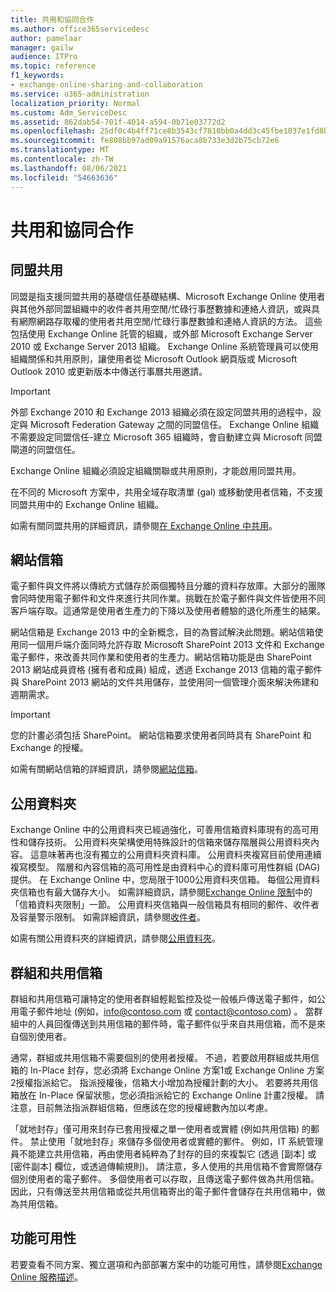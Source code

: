 ```yaml
---
title: 共用和協同合作
ms.author: office365servicedesc
author: pamelaar
manager: gailw
audience: ITPro
ms.topic: reference
f1_keywords:
- exchange-online-sharing-and-collaboration
ms.service: o365-administration
localization_priority: Normal
ms.custom: Adm_ServiceDesc
ms.assetid: 862dab54-701f-4014-a594-0b71e03772d2
ms.openlocfilehash: 25df0c4b4ff71ce8b3543cf7810bb0a4dd3c45fbe1037e1fd8bad4e586dd6292
ms.sourcegitcommit: fe808bb97ad09a91576aca8b733e3d2b75cb72e6
ms.translationtype: MT
ms.contentlocale: zh-TW
ms.lasthandoff: 08/06/2021
ms.locfileid: "54663636"
---
```

# <a name="sharing-and-collaboration"></a>共用和協同合作

## <a name="federated-sharing"></a>同盟共用

同盟是指支援同盟共用的基礎信任基礎結構、Microsoft Exchange Online 使用者與其他外部同盟組織中的收件者共用空閒/忙碌行事歷數據和連絡人資訊，或與具有網際網路存取權的使用者共用空閒/忙碌行事歷數據和連絡人資訊的方法。 這些包括使用 Exchange Online 託管的組織，或外部 Microsoft Exchange Server 2010 或 Exchange Server 2013 組織。 Exchange Online 系統管理員可以使用組織關係和共用原則，讓使用者從 Microsoft Outlook 網頁版或 Microsoft Outlook 2010 或更新版本中傳送行事曆共用邀請。
  
> [!IMPORTANT]
>  外部 Exchange 2010 和 Exchange 2013 組織必須在設定同盟共用的過程中，設定與 Microsoft Federation Gateway 之間的同盟信任。 Exchange Online 組織不需要設定同盟信任-建立 Microsoft 365 組織時，會自動建立與 Microsoft 同盟閘道的同盟信任。 
>
>  Exchange Online 組織必須設定組織關聯或共用原則，才能啟用同盟共用。 
>
>  在不同的 Microsoft 方案中，共用全域存取清單 (gal) 或移動使用者信箱，不支援同盟共用中的 Exchange Online 組織。 
  
如需有關同盟共用的詳細資訊，請參閱[在 Exchange Online 中共用](/exchange/sharing/sharing)。
  
## <a name="site-mailboxes"></a>網站信箱

電子郵件與文件將以傳統方式儲存於兩個獨特且分離的資料存放庫。大部分的團隊會同時使用電子郵件和文件來進行共同作業。挑戰在於電子郵件與文件皆使用不同客戶端存取。這通常是使用者生產力的下降以及使用者體驗的退化所產生的結果。
  
網站信箱是 Exchange 2013 中的全新概念，目的為嘗試解決此問題。網站信箱使用同一個用戶端介面同時允許存取 Microsoft SharePoint 2013 文件和 Exchange 電子郵件，來改善共同作業和使用者的生產力。網站信箱功能是由 SharePoint 2013 網站成員資格 (擁有者和成員) 組成，透過 Exchange 2013 信箱的電子郵件與 SharePoint 2013 網站的文件共用儲存，並使用同一個管理介面來解決佈建和週期需求。
  
> [!IMPORTANT]
> 您的計畫必須包括 SharePoint。 網站信箱要求使用者同時具有 SharePoint 和 Exchange 的授權。 
  
如需有關網站信箱的詳細資訊，請參閱[網站信箱](/exchange/collaboration-exo/collaboration-exo)。
  
## <a name="public-folders"></a>公用資料夾

Exchange Online 中的公用資料夾已經過強化，可善用信箱資料庫現有的高可用性和儲存技術。 公用資料夾架構使用特殊設計的信箱來儲存階層與公用資料夾內容。 這意味著再也沒有獨立的公用資料夾資料庫。 公用資料夾複寫目前使用連續複寫模型。 階層和內容信箱的高可用性是由資料中心的資料庫可用性群組 (DAG) 提供。 在 Exchange Online 中，您局限于1000公用資料夾信箱。 每個公用資料夾信箱也有最大儲存大小。 如需詳細資訊，請參閱[Exchange Online 限制](exchange-online-limits.md)中的「信箱資料夾限制」一節。 公用資料夾信箱與一般信箱具有相同的郵件、收件者及容量警示限制。 如需詳細資訊，請參閱[收件者](recipients.md)。 
  
如需有關公用資料夾的詳細資訊，請參閱[公用資料夾](/exchange/collaboration-exo/public-folders/public-folders)。
  
## <a name="group-and-shared-mailboxes"></a>群組和共用信箱

群組和共用信箱可讓特定的使用者群組輕鬆監控及從一般帳戶傳送電子郵件，如公用電子郵件地址 (例如，info@contoso.com 或 contact@contoso.com) 。 當群組中的人員回復傳送到共用信箱的郵件時，電子郵件似乎來自共用信箱，而不是來自個別使用者。
  
通常，群組或共用信箱不需要個別的使用者授權。 不過，若要啟用群組或共用信箱的 In-Place 封存，您必須將 Exchange Online 方案1或 Exchange Online 方案2授權指派給它。 指派授權後，信箱大小增加為授權計劃的大小。 若要將共用信箱放在 In-Place 保留狀態，您必須指派給它的 Exchange Online 計畫2授權。 請注意，目前無法指派群組信箱，但應該在您的授權總數內加以考慮。
  
「就地封存」僅可用來封存已套用授權之單一使用者或實體 (例如共用信箱) 的郵件。 禁止使用「就地封存」來儲存多個使用者或實體的郵件。 例如，IT 系統管理員不能建立共用信箱，再由使用者純粹為了封存的目的來複製它 (透過 [副本] 或 [密件副本] 欄位，或透過傳輸規則)。 請注意，多人使用的共用信箱不會實際儲存個別使用者的電子郵件。 多個使用者可以存取，且傳送電子郵件做為共用信箱。 因此，只有傳送至共用信箱或從共用信箱寄出的電子郵件會儲存在共用信箱中，做為共用信箱。
  
## <a name="feature-availability"></a>功能可用性

若要查看不同方案、獨立選項和內部部署方案中的功能可用性，請參閱[Exchange Online 服務描述](exchange-online-service-description.md)。
